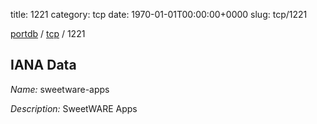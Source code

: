title: 1221
category: tcp
date: 1970-01-01T00:00:00+0000
slug: tcp/1221

[portdb](/) / [tcp](/category/tcp.html) / 1221


## IANA Data

_Name:_ sweetware-apps

_Description:_ SweetWARE Apps

